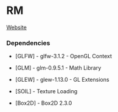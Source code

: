 # RM

[Website][rm-site]

### Dependencies
* [GLFW]  - glfw-3.1.2  - OpenGL Context
* [GLM]   - glm-0.9.5.1 - Math Library
* [GLEW]  - glew-1.13.0 - GL Extensions
* [SOIL]  - Texture Loading
* [Box2D] - Box2D 2.3.0

   [rm-site]: <http://michielkurstjens.nl/view/RM>


